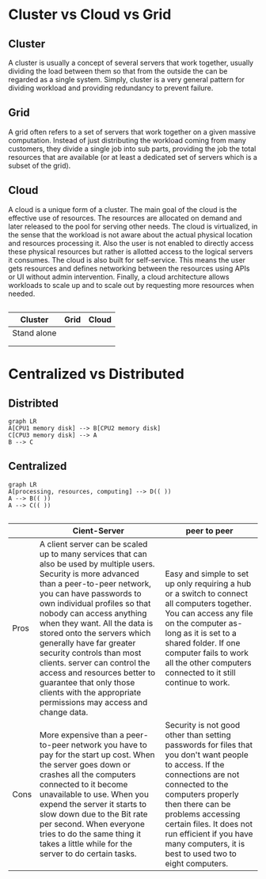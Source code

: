 # Cluster vs Cloud vs Grid

## Cluster
A cluster is usually a concept of several servers that work together, usually dividing the load between them so that from the outside 
the can be regarded as a single system. Simply, cluster is a very general pattern for dividing workload and providing redundancy to 
prevent failure.

## Grid
A grid often refers to a set of servers that work together on a given massive computation. Instead of just distributing the workload 
coming from many customers, they divide a single job into sub parts, providing the job the total resources that are available (or at 
least a dedicated set of servers which is a subset of the grid).

## Cloud
A cloud is a unique form of a cluster. The main goal of the cloud is the effective use of resources. The resources are allocated on demand 
and later released to the pool for serving other needs. The cloud is virtualized, in the sense that the workload is not aware about the 
actual physical location and resources processing it. Also the user is not enabled to directly access these physical resources but rather 
is allotted access to the logical servers it consumes. The cloud is also built for self-service. This means the user gets resources and 
defines networking between the resources using APIs or UI without admin intervention. Finally, a cloud architecture allows workloads to 
scale up and to scale out by requesting more resources when needed.

## 

|Cluster         |Grid                           |Cloud                         |
|----------------|-------------------------------|-----------------------------|
|Stand alone	 | |             |
|           | | |
|           | | |

# Centralized vs Distributed

## Distribted

```mermaid
graph LR
A[CPU1 memory disk] --> B[CPU2 memory disk]
C[CPU3 memory disk] --> A
B --> C
```

## Centralized

```mermaid
graph LR
A[processing, resources, computing] --> D(( ))
A --> B(( ))
A --> C(( ))
```
## 

|     |Cient-Server  |peer to peer |
|----------------|-------------------------------|-----------------------------|
|Pros |A client server can be scaled up to many services that can also be used by multiple users. Security is more advanced than a peer-to-peer network, you can have passwords to own individual profiles so that nobody can access anything when they want. All the data is stored onto the servers which generally have far greater security controls than most clients. server can control the access and resources better to guarantee that only those clients with the appropriate permissions may access and change data.|Easy and simple to set up only requiring a hub or a switch to connect all computers together. You can access any file on the computer as-long as it is set to a shared folder. If one computer fails to work all the other computers connected to it still continue to work.|
|Cons |More expensive than a peer-to-peer network you have to pay for the start up cost. When the server goes down or crashes all the computers connected to it become unavailable to use. When you expend the server it starts to slow down due to the Bit rate per second. When everyone tries to do the same thing it takes a little while for the server to do certain tasks.|Security is not good other than setting passwords for files that you don't want people to access. If the connections are not connected to the computers properly then there can be problems accessing certain files. It does not run efficient if you have many computers, it is best to used two to eight computers.|
